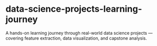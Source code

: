 # data-science-projects-learning-journey
A hands-on learning journey through real-world data science projects — covering feature extraction, data visualization, and capstone analysis.
